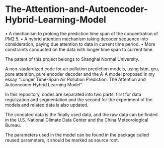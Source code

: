 # The-Attention-and-Autoencoder-Hybrid-Learning-Model
• A mechanism to prolong the prediction time span of the concentration of PM2.5. 
• A hybrid attention mechanism taking decoder sequence into consideration, paying due attention to data in current time period. 
• More constraints conducted on the data with longer time span to current time.

The patent of this project belongs to Shanghai Normal University.

A non-stadardized code for air pollution prediction models, using lstm, gru, pure attention, pure encoder decoder and the A-A model proposed in my essay "Longer Time-Span Air Pollution Prediction: The Attention and Autoencoder Hybrid Learning Model"

In this repository, codes are separated into two parts, first for data regulization and segmentation and the second for the experiment of the models and related data is also updated.

The concated data is the finally used data, and the raw data can be finded in the U.S. National Climate Data Center and the China Meteorological Bureau.

The parameters used in the model can be found in the package called reused parameters, it should be marked as source root.
